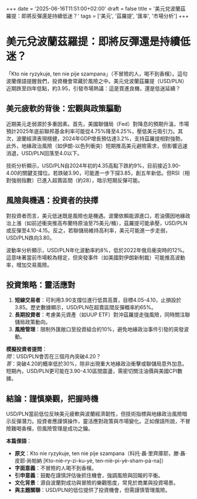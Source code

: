 +++ 
date = '2025-06-16T11:51:00+02:00' 
draft = false 
title = '美元兌波蘭茲羅提：即將反彈還是持續低迷？' 
tags = ['美元', '茲羅提', '匯率', '市場分析']
+++

# 美元兌波蘭茲羅提：即將反彈還是持續低迷？

「Kto nie ryzykuje, ten nie pije szampana」（不冒險的人，喝不到香檳）。這句波蘭俚語提醒我們，投資機會常藏於風險之中。美元兌波蘭茲羅提（USD/PLN）近期跌至四年低點，約3.95，引發市場熱議：這是買進良機，還是低迷延續？

## 美元疲軟的背後：宏觀與政策驅動

近期美元走弱源於多重因素。首先，美國聯儲局（Fed）對降息的預期升溫，市場預計2025年底前聯邦基金利率可能從4.75%降至4.25%，壓低美元吸引力。其次，波蘭經濟表現穩健，2024年GDP增長預估達3.2%，支持茲羅提相對強勢。此外，地緣政治風險（如伊朗-以色列衝突）短期推高美元避險需求，但影響迅速消退，USD/PLN回落至4.0以下。[](https://repozytorium.uwb.edu.pl/jspui/bitstream/11320/10918/1/Wspolczesne_wyzwania_rozwoju_gospodarczego_czesc_1.pdf)[](https://ruj.uj.edu.pl/server/api/core/bitstreams/47ad2793-b79d-4750-a8d8-ac0f1427f2f6/content)[](https://businessinsider.com.pl/gielda/wiadomosci/izrael-uderzyl-w-iran-jest-ruch-na-ropie-zlocie-walutach-i-akcjach/vzszse7)

技術分析顯示，USD/PLN自2024年初的4.35高點下跌約9%，目前接近3.90-4.00的關鍵支撐位。若跌破3.90，可能進一步下探3.85，創五年新低。但RSI（相對強弱指數）已進入超賣區間（約28），暗示短期反彈可能。[](https://pl.investing.com/analysis/kurs-ropy-jest-najdrozszy-od-2-miesiecy-to-dopiero-poczatek-wzrostow-200292046)

## 風險與機遇：投資者的抉擇

對投資者而言，美元低迷既是風險也是機遇。波蘭依賴能源進口，若油價因地緣政治上漲（如前述衝突推高布蘭特原油至75美元/桶），茲羅提可能承壓，USD/PLN或反彈至4.10-4.15。反之，若聯儲局維持高利率，美元可能進一步走弱，USD/PLN跌向3.80。[](https://businessinsider.com.pl/gielda/atak-izraela-na-iran-warszawska-gielda-z-mocna-reakcja/tjv05xz)

波動率分析顯示，USD/PLN年化波動率約8%，低於2022年俄烏衝突時的12%。這意味著當前市場較為穩定，但突發事件（如美國對伊朗新制裁）可能推高波動率，增加交易風險。

## 投資策略：靈活應對

1. **短線交易者**：可利用3.90支撐位進行低買高賣，目標4.05-4.10，止損設於3.85。歷史數據顯示，USD/PLN在超賣區間反彈概率約65%。[](https://pl.investing.com/analysis/kurs-ropy-jest-najdrozszy-od-2-miesiecy-to-dopiero-poczatek-wzrostow-200292046)
2. **長期投資者**：考慮美元資產（如UUP ETF）對沖茲羅提走強風險，同時關注聯儲局政策動向。
3. **風險管理**：限制外匯敞口至投資組合的10%，避免地緣政治事件引發的突發波動。

**模擬投資者提問**：  
*問*：USD/PLN會否在三個月內突破4.20？  
*答*：突破4.20的概率低於30%，除非出現重大地緣政治衝擊或聯儲局意外加息。短期內，USD/PLN更可能在3.90-4.10區間震盪，需密切關注油價與美國CPI數據。

## 結論：謹慎樂觀，把握時機

USD/PLN當前低位反映美元疲軟與波蘭經濟韌性，但技術指標與地緣政治風險暗示反彈潛力。投資者應謹慎操作，靈活應對政策與市場變化。正如俚語所說，不冒險難喝香檳，但風險管理是成功之鑰。

**本篇俚語**：  
- **原文**：Kto nie ryzykuje, ten nie pije szampana（科托·聶·里齊庫耶，滕·聶·皮耶·尚帕納 [Kto-niè-ry-zi-ku-yè, ten-niè-pi-yè-sham-pà-na]）  
- **字面意義**：不冒險的人喝不到香檳。  
- **引申意義**：鼓勵在謹慎評估後抓住機會，強調風險與回報的平衡。  
- **文化背景**：源自波蘭對成功與冒險的樂觀態度，常見於商業與投資場景。  
- **與主題關聯**：USD/PLN的低位提供了投資機會，但需謹慎管理風險。
